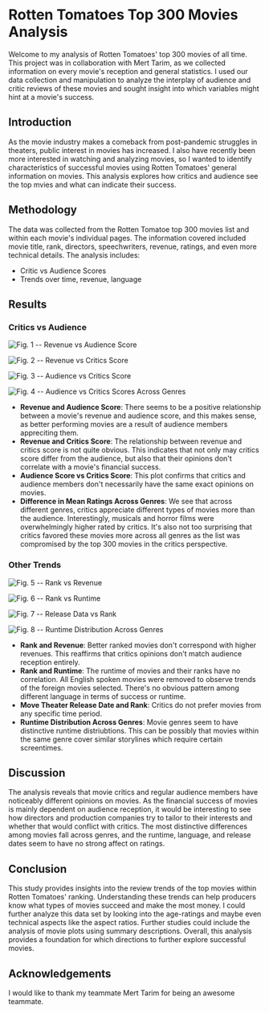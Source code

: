 # Rotten Tomatoes Top 300 Movies Analysis

Welcome to my analysis of Rotten Tomatoes' top 300 movies of all time. This project was in collaboration with Mert Tarim, as we collected information on every movie's reception and general statistics. I used our data collection and manipulation to analyze the interplay of audience and critic reviews of these movies and sought insight into which variables might hint at a movie's success. 

## Introduction

As the movie industry makes a comeback from post-pandemic struggles in theaters, public interest in movies has increased. I also have recently been more interested in watching and analyzing movies, so I wanted to identify characteristics of successful movies using Rotten Tomatoes' general information on movies. This analysis explores how critics and audience see the top mvies and what can indicate their success.

## Methodology

The data was collected from the Rotten Tomatoe top 300 movies list and within each movie's individual pages. The information covered included movie title, rank, directors, speechwriters, revenue, ratings, and even more technical details. The analysis includes:

- Critic vs Audience Scores
- Trends over time, revenue, language

## Results

### Critics vs Audience

![Fig. 1 -- Revenue vs Audience Score](./figures/revenue_audience.png)

![Fig. 2 -- Revenue vs Critics Score](./figures/revenue_critics.png)

![Fig. 3 -- Audience vs Critics Score](./figures/audience_critics.png)

![Fig. 4 -- Audience vs Critics Scores Across Genres](./figures/diff_mean_genre.png)

- **Revenue and Audience Score**: There seems to be a positive relationship between a movie's revenue and audience score, and this makes sense, as better performing movies are a result of audience members appreciting them.
- **Revenue and Critics Score**: The relationship between revenue and critics score is not quite obvious. This indicates that not only may critics score differ from the audience, but also that their opinions don't correlate with a movie's financial success.
- **Audience Score vs Critics Score**: This plot confirms that critics and audience members don't necessarily have the same exact opinions on movies. 
- **Difference in Mean Ratings Across Genres**: We see that across different genres, critics appreciate different types of movies more than the audience. Interestingly, musicals and horror films were overwhelmingly higher rated by critics. It's also not too surprising that critics favored these movies more across all genres as the list was compromised by the top 300 movies in the critics perspective.

### Other Trends

![Fig. 5 -- Rank vs Revenue](./figures/rank_revenue.png)

![Fig. 6 -- Rank vs Runtime](./figures/rank_runtime.png)

![Fig. 7 -- Release Data vs Rank](./figures/date_rank.png)

![Fig. 8 -- Runtime Distribution Across Genres](./figures/runtime_distribution_genre.png)

- **Rank and Revenue**: Better ranked movies don't correspond with higher revenues. This reaffirms that critics opinions don't match audience reception entirely.
- **Rank and Runtime**: The runtime of movies and their ranks have no correlation. All English spoken movies were removed to observe trends of the foreign movies selected. There's no obvious pattern among different language in terms of success or runtime.
- **Move Theater Release Date and Rank**: Critics do not prefer movies from any specific time period.
- **Runtime Distribution Across Genres**: Movie genres seem to have distinctive runtime distriubtions. This can be possibly that movies within the same genre cover similar storylines which require certain screentimes. 

## Discussion

The analysis reveals that movie critics and regular audience members have noticeably different opinions on movies. As the financial success of movies is mainly dependent on audience reception, it would be interesting to see how directors and production companies try to tailor to their interests and whether that would conflict with critics. The most distinctive differences among movies fall across genres, and the runtime, language, and release dates seem to have no strong affect on ratings.

## Conclusion

This study provides insights into the review trends of the top movies within Rotten Tomatoes' ranking. Understanding these trends can help producers know what types of movies succeed and make the most money. I could further analyze this data set by looking into the age-ratings and maybe even technical aspects like the aspect ratios. Further studies could include the analysis of movie plots using summary descriptions. Overall, this analysis provides a foundation for which directions to further explore successful movies.

## Acknowledgements

I would like to thank my teammate Mert Tarim for being an awesome teammate.